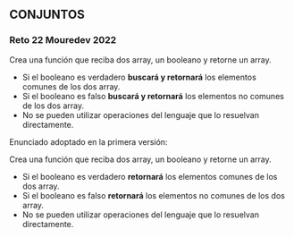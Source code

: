## CONJUNTOS
### Reto 22 Mouredev 2022


Crea una función que reciba dos array, un booleano y retorne un array.
- Si el booleano es verdadero **buscará y retornará** los elementos comunes
de los dos array.
- Si el booleano es falso **buscará y retornará** los elementos no comunes
 de los dos array.
- No se pueden utilizar operaciones del lenguaje que
lo resuelvan directamente.

Enunciado adoptado en la primera versión: 

Crea una función que reciba dos array, un booleano y retorne un array.
- Si el booleano es verdadero **retornará** los elementos comunes
de los dos array.
- Si el booleano es falso **retornará** los elementos no comunes
 de los dos array.
- No se pueden utilizar operaciones del lenguaje que
lo resuelvan directamente.
